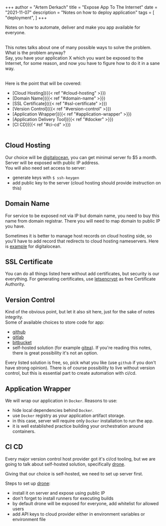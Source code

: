+++
author = "Artem Derkach"
title = "Expose App To The Internet"
date = "2021-11-07"
description = "Notes on how to deploy application"
tags = [
    "deployment",
]
+++

Notes on how to automate, deliver and make you app available for everyone.

<!--more-->
<br>
This notes talks about one of many possible ways to solve the problem.<br>
What is the problem anyway?<br>
Say, you have your application X which you want be exposed to the Internet,
for some reason, and now you have to figure how to do it in a sane way.
<br><br>

Here is the point that will be covered:
- [Cloud Hosting]({{< ref "#cloud-hosting" >}})
- [Domain Name]({{< ref "#domain-name" >}})
- [SSL Certificate]({{< ref "#ssl-certificate" >}})
- [Version Control]({{< ref "#version-control" >}})
- [Application Wrapper]({{< ref "#application-wrapper" >}})
- [Application Delivery Tool]({{< ref "#docker" >}})
- [CI CD]({{< ref "#ci-cd" >}})
<br><br>

## Cloud Hosting
Our choice will be [digitalocean](https://www.digitalocean.com/), you can get minimal server fo $5 a month.
Server will be exposed with public IP address.<br>
You will also need set access to server:
- generate keys with `$ ssh-keygen`
- add public key to the server (cloud hosting should provide instruction on this)


## Domain Name
For service to be exposed not via IP but domain name, you need to buy this name from domain registrar.
There you will need to map domain to public IP you have.

Sometimes it is better to manage host records on cloud hosting side,
so you'll have to add record that redirects to cloud hosting nameservers.
Here is [example](https://www.digitalocean.com/community/tutorials/how-to-point-to-digitalocean-nameservers-from-common-domain-registrars) for digitalocean.


## SSL Certificate
You can do all things listed here without add certificates, but security is our everything.
For generating certificates, use [letsencrypt](https://letsencrypt.org/getting-started/) as free Certificate Authority.


## Version Control
Kind of the obvious point, but let it also sit here, just for the sake of notes integrity.<br>
Some of available choices to store code for app:
- [github](https://github.com)
- [gitlab](https://gitlab.com)
- [bitbucket](https://bitbucket.com)
- self-hosted solution (for example [gitea](https://gitea.io)). If you're reading this notes, there is great possibility it's not an option.

Every listed solution is free, so, pick what you like (use `github` if you don't have strong opinion).
There is of course possibility to live without version control, but this is essential part to create
automation with ci/cd.


## Application Wrapper
We will wrap our application in `Docker`.
Reasons to use:
- hide local dependencies behind `Docker`.
- use `Docker` registry as your application artifact storage.
- in this case, server will require only `Docker` installation to run the app.
- it is well established practice building your orchestration around containers.


## CI CD
Every major version control host provider got it's ci/cd tooling, but we are going to talk about self-hosted solution,
specifically [drone](https://www.drone.io/).

Giving that our choice is self-hosted, we need to set up server first.

Steps to set up [drone](https://www.drone.io/):
- install it on server and expose using public IP
- don't forget to install runners for executing builds
- by default drone will be exposed for everyone, add whitelist for allowed users  
- add API keys to cloud provider either in environment variables or environment file
